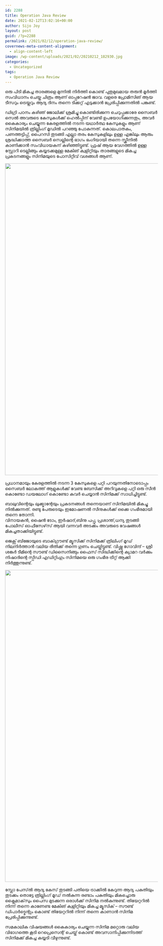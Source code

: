 ```yaml
---
id: 2288
title: Operation Java Review
date: 2021-02-12T13:02:16+00:00
author: Sijo Joy
layout: post
guid: /?p=2288
permalink: /2021/02/12/operation-java-review/
covernews-meta-content-alignment:
  - align-content-left
image: /wp-content/uploads/2021/02/20210212_182930.jpg
categories:
  - Uncategorized
tags:
  - Operation Java Review
---
```

ഒരു പിടി മികച്ച താരങ്ങളെ മുന്നിൽ നിർത്തി കൊണ്ട് പുതുമുഖമായ തരുൻ മൂർത്തി സംവിധാനം ചെയ്ത ചിത്രം ആണ് ഓപ്പറേഷൻ ജാവ. വളരെ പ്രോമിസിങ് ആയ ടീസറും ട്രെയ്ലറും ആദ്യ ദിനം തന്നെ ടിക്കറ്റ് എടുക്കാൻ പ്രേരിപ്പിക്കുന്നതിൽ പങ്കുണ്ട്.

ഡിഗ്രി പഠനം കഴിഞ് ജോലിക്ക് ശ്രമിച്ചു കൊണ്ടിരിക്കുന്ന ചെറുപ്പക്കാരേ സൈബർ സെൽ അവരുടെ കേസുകൾക്ക് ഹെൽപ്പിന് വേണ്ടി ഉപയോഗിക്കുന്നതും, അവർ കൈകാര്യം ചെയ്യുന്ന കേരളത്തിൽ നടന്ന യഥാർത്ഥ കേസുകളും ആണ് സിനിമയിൽ ത്രില്ലിംഗ് മൂഡിൽ പറഞ്ഞു പോകുന്നത്. കൊലപാതകം, പണത്തട്ടിപ്പ്, പൈറസി തുടങ്ങി എല്ലാ തരം കേസുകളിലും ഉള്ള എങ്കിലും ആരും ശ്രദ്ധിക്കാത്ത സൈബർ സെല്ലിന്റെ ഭാഗം ഭംഗിയായി തന്നെ സ്ക്രീനിൽ കാണിക്കാൻ സംവിധായകന് കഴിഞ്ഞിട്ടുണ്ട്. ഫ്രഷ് ആയ വേഗത്തിൽ ഉള്ള സ്റ്റോറി ടെല്ലിങ്ങും കയ്യടക്കമുള്ള മേകിങ് ക്വളിറ്റിയും താരങ്ങളുടെ മികച്ച പ്രകടനങ്ങളും സിനിമയുടെ പോസിറ്റീവ് വശങ്ങൾ ആണ്.

<img loading="lazy" width="819" height="1024" src="/wp-content/uploads/2021/02/20210212_182956-819x1024.jpg" alt="" class="wp-image-2291" srcset="/wp-content/uploads/2021/02/20210212_182956-819x1024.jpg 819w, /wp-content/uploads/2021/02/20210212_182956-240x300.jpg 240w, /wp-content/uploads/2021/02/20210212_182956-768x960.jpg 768w, /wp-content/uploads/2021/02/20210212_182956-1024x1280.jpg 1024w, /wp-content/uploads/2021/02/20210212_182956.jpg 1080w" sizes="(max-width: 819px) 100vw, 819px" />  

പ്രധാനമായും കേരളത്തിൽ നടന്ന 3 കേസുകളെ പറ്റി പറയുന്നതിനോടൊപ്പം സൈബർ ലോകത്ത് ആളുകൾക്ക് വേണ്ട ബേസിക്ക് അറിവുകളെ പറ്റി ഒരു സീൻ കൊണ്ടോ ഡയലോഗ് കൊണ്ടോ കവർ ചെയ്യാൻ സിനിമക്ക് സാധിച്ചിട്ടുണ്ട്.

ബാലുവിന്റെയും ലുക്ക്മാന്റേയും പ്രകടനങ്ങൾ തന്നെയാണ് സിനിമയിൽ മികച്ചു നിൽക്കുന്നത്. രണ്ടു പേരുടെയും ഇമോഷണൽ സീനുകൾക്ക് ഒക്കെ ഗംഭീരമായി തന്നെ തോന്നി.  
വിനായകൻ, ഷൈൻ ടോം, ഇർഷാദ്,ബിനു പപ്പു, പ്രശാന്ത്,ധന്യ തുടങ്ങി പോലീസ് ഓഫീസേഴ്‌സ് ആയി വന്നവർ അടക്കം അവരുടെ വേഷങ്ങൾ മികച്ചതാക്കിയിട്ടുണ്ട്.

ജെക്സ് ബിജോയുടെ ബാക്‌ഗ്രൗണ്ട് മ്യൂസിക്ക് സിനിമക്ക് ത്രിലിംഗ് മൂഡ് നിലനിർത്താൻ വലിയ രീതിക്ക് തന്നെ ഗുണം ചെയ്തിട്ടുണ്ട്. വിഷ്ണു ഗോവിന്ദ് &#8211; ശ്രീ ശങ്കർ ടീമിന്റെ സൗണ്ട് ഡിസൈനിങ്ങും ഫൈസ് സിദ്ധിക്കിന്റെ ക്യാമറ വർക്കും നിഷാദിന്റെ സ്പീഡി എഡിറ്റിംഗും സിനിമയെ ഒരു ഗംഭീര ട്രീറ്റ് ആക്കി നിർത്തുന്നുണ്ട്.

<img loading="lazy" width="1024" height="1024" src="/wp-content/uploads/2021/02/20210212_183142-1024x1024.jpg" alt="" class="wp-image-2292" srcset="/wp-content/uploads/2021/02/20210212_183142-1024x1024.jpg 1024w, /wp-content/uploads/2021/02/20210212_183142-300x300.jpg 300w, /wp-content/uploads/2021/02/20210212_183142-150x150.jpg 150w, /wp-content/uploads/2021/02/20210212_183142-768x768.jpg 768w, /wp-content/uploads/2021/02/20210212_183142-1536x1536.jpg 1536w, /wp-content/uploads/2021/02/20210212_183142.jpg 2048w" sizes="(max-width: 1024px) 100vw, 1024px" />  

സ്ലോ പേസ്ൽ ആദ്യ കേസ് തുടങ്ങി പതിയെ ട്രാക്കിൽ കേറുന്ന ആദ്യ പകുതിയും തുടക്കം തൊട്ടേ ത്രില്ലിംഗ് മൂഡ് നൽകുന്ന രണ്ടാം പകുതിയും മികച്ചൊരു ക്ലൈമാക്‌സും പൈസ മുടക്കുന്ന ഒരാൾക്ക് സിനിമ നൽകുന്നുണ്ട്. തിയേറ്ററിൽ നിന്ന് തന്നെ കാണേണ്ട മേകിങ് ക്വളിറ്റിയും മികച്ച മ്യൂസിക് &#8211; സൗണ്ട് ഡിപാർട്മെന്റും കൊണ്ട് തിയേറ്ററിൽ നിന്ന് തന്നെ കാണാൻ സിനിമ പ്രേരിപ്പിക്കുന്നുണ്ട്.

സമകാലിക വിഷയങ്ങൾ കൈകാര്യം ചെയ്യുന്ന സിനിമ മറ്റൊരു വലിയ വിഭാഗത്തെ കൂടി റെപ്രെസെന്റ് ചെയ്ത് കൊണ്ട് അവസാനിപ്പിക്കുന്നിടത്ത് സിനിമക്ക് മികച്ച കയ്യടി വീഴുന്നുണ്ട്.

#
